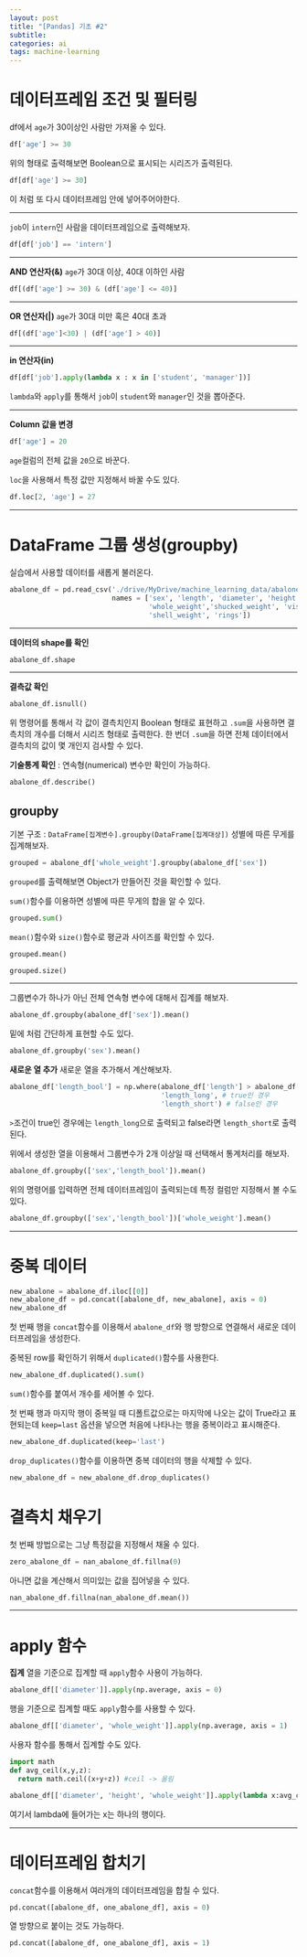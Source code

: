 ```yaml
---
layout: post
title: "[Pandas] 기초 #2"
subtitle:
categories: ai
tags: machine-learning
---
```


# 데이터프레임 조건 및 필터링

df에서 `age`가 30이상인 사람만 가져올 수 있다.

```py
df['age'] >= 30
```

위의 형태로 출력해보면 Boolean으로 표시되는 시리즈가 출력된다.

```py
df[df['age'] >= 30]
```

이 처럼 또 다시 데이터프레임 안에 넣어주어야한다.

---

`job`이 `intern`인 사람을 데이터프레임으로 출력해보자.

```py
df[df['job'] == 'intern']
```

---

**AND 연산자(&)**
`age`가 30대 이상, 40대 이하인 사람

```py
df[(df['age'] >= 30) & (df['age'] <= 40)]
```

---

**OR 연산자(|)**
`age`가 30대 미만 혹은 40대 초과

```py
df[(df['age']<30) | (df['age'] > 40)]
```

---

**in 연산자(in)**

```py
df[df['job'].apply(lambda x : x in ['student', 'manager'])]
```

`lambda`와 `apply`를 통해서 `job`이 `student`와 `manager`인 것을 뽑아준다.

---

**Column 값을 변경**

```py
df['age'] = 20
```

`age`컬럼의 전체 값을 `20`으로 바꾼다.

`loc`을 사용해서 특정 값만 지정해서 바꿀 수도 있다.

```py
df.loc[2, 'age'] = 27
```

---

# DataFrame 그룹 생성(groupby)

실습에서 사용할 데이터를 새롭게 불러온다.

```py
abalone_df = pd.read_csv('./drive/MyDrive/machine_learning_data/abalone.data', header=None, sep=',',
                         names = ['sex', 'length', 'diameter', 'height',
                                  'whole_weight','shucked_weight', 'viscera_weight',
                                  'shell_weight', 'rings'])
```

---

**데이터의 shape를 확인**

```py
abalone_df.shape
```

---

**결측값 확인**

```py
abalone_df.isnull()
```

위 명령어를 통해서 각 값이 결측치인지 Boolean 형태로 표현하고 `.sum`을 사용하면 결측치의 개수를 더해서 시리즈 형태로 출력한다. 한 번더 `.sum`을 하면 전체 데이터에서 결측치의 값이 몇 개인지 검사할 수 있다.

**기술통계 확인**
: 연속형(numerical) 변수만 확인이 가능하다.

```py
abalone_df.describe()
```

## groupby

기본 구조 : `DataFrame[집계변수].groupby(DataFrame[집계대상])`
성별에 따른 무게를 집계해보자.

```py
grouped = abalone_df['whole_weight'].groupby(abalone_df['sex'])
```

`grouped`를 출력해보면 Object가 만들어진 것을 확인할 수 있다.

`sum()`함수를 이용하면 성별에 따른 무게의 합을 알 수 있다.

```py
grouped.sum()
```

`mean()`함수와 `size()`함수로 평균과 사이즈를 확인할 수 있다.

```py
grouped.mean()
```

```py
grouped.size()
```

---

그룹변수가 하나가 아닌 전체 연속형 변수에 대해서 집계를 해보자.

```py
abalone_df.groupby(abalone_df['sex']).mean()
```

밑에 처럼 간단하게 표현할 수도 있다.

```py
abalone_df.groupby('sex').mean()
```

**새로운 열 추가**
새로운 열을 추가해서 계산해보자.

```py
abalone_df['length_bool'] = np.where(abalone_df['length'] > abalone_df['length'].median(),
                                     'length_long', # true인 경우
                                     'length_short') # false인 경우
```

`>`조건이 true인 경우에는 `length_long`으로 출력되고 false라면 `length_short`로 출력된다.

위에서 생성한 열을 이용해서 그룹변수가 2개 이상일 때 선택해서 통계처리를 해보자.

```py
abalone_df.groupby(['sex','length_bool']).mean()
```

위의 명령어를 입력하면 전체 데이터프레임이 출력되는데 특정 컬럼만 지정해서 볼 수도 있다.

```py
abalone_df.groupby(['sex','length_bool'])['whole_weight'].mean()
```

---

# 중복 데이터

```py
new_abalone = abalone_df.iloc[[0]]
new_abalone_df = pd.concat([abalone_df, new_abalone], axis = 0)
new_abalone_df
```

첫 번째 행을 `concat`함수를 이용해서 `abalone_df`와 행 방향으로 연결해서 새로운 데이터프레임을 생성한다.

중복된 row를 확인하기 위해서 `duplicated()`함수를 사용한다.

```py
new_abalone_df.duplicated().sum()
```

`sum()`함수를 붙여서 개수를 세어볼 수 있다.

첫 번째 행과 마지막 행이 중복일 때 디폴트값으로는 마지막에 나오는 값이 True라고 표현되는데 `keep=last` 옵션을 넣으면 처음에 나타나는 행을 중복이라고 표시해준다.

```py
new_abalone_df.duplicated(keep='last')
```

`drop_duplicates()`함수를 이용하면 중복 데이터의 행을 삭제할 수 있다.

```py
new_abalone_df = new_abalone_df.drop_duplicates()
```

# 결측치 채우기

첫 번째 방법으로는 그냥 특정값을 지정해서 채울 수 있다.

```py
zero_abalone_df = nan_abalone_df.fillna(0)
```

아니면 값을 계산해서 의미있는 값을 집어넣을 수 있다.

```py
nan_abalone_df.fillna(nan_abalone_df.mean())
```

---

# apply 함수

**집계**
열을 기준으로 집계할 때 `apply`함수 사용이 가능하다.

```py
abalone_df[['diameter']].apply(np.average, axis = 0)
```

행을 기준으로 집계할 때도 `apply`함수를 사용할 수 있다.

```py
abalone_df[['diameter', 'whole_weight']].apply(np.average, axis = 1)
```

사용자 함수를 통해서 집계할 수도 있다.

```py
import math
def avg_ceil(x,y,z):
  return math.ceil((x+y+z)) #ceil -> 올림

abalone_df[['diameter', 'height', 'whole_weight']].apply(lambda x:avg_ceil(x[0],x[1],x[2]),axis = 1)
```

여기서 lambda에 들어가는 x는 하나의 행이다.

---

# 데이터프레임 합치기

`concat`함수를 이용해서 여러개의 데이터프레임을 합칠 수 있다.

```py
pd.concat([abalone_df, one_abalone_df], axis = 0)
```

열 방향으로 붙이는 것도 가능하다.

```py
pd.concat([abalone_df, one_abalone_df], axis = 1)
```

